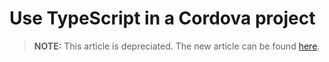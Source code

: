 <properties pageTitle="Use TypeScript in a Cordova project"
  description="This is an article on bower tutorial"
  services=""
  documentationCenter=""
  authors="bursteg" />

# Use TypeScript in a Cordova project

> **NOTE:** This article is depreciated. The new article can be found [here](/articles/getting-started/tutorial-typescript.md).
